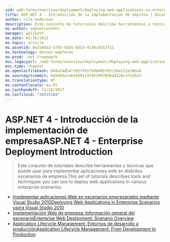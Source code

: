 ```yaml
---
uid: web-forms/overview/deployment/deploying-web-applications-in-enterprise-scenarios/index
title: ASP.NET 4 - Introducción de la implementación de empresa | Documentos de Microsoft
author: rick-anderson
description: Este conjunto de tutoriales describe herramientas y técnicas que puede usar para implementar aplicaciones web en distintos escenarios de empresa.
ms.author: aspnetcontent
manager: wpickett
ms.date: 05/16/2012
ms.topic: article
ms.assetid: 8e55d4a3-5f93-42b5-b053-4736c9152f11
ms.technology: dotnet-webforms
ms.prod: .net-framework
msc.legacyurl: /web-forms/overview/deployment/deploying-web-applications-in-enterprise-scenarios
msc.type: chapter
ms.openlocfilehash: 049a7485473d53fb179d0d05f05c56e221a38ba8
ms.sourcegitcommit: 9a9483aceb34591c97451997036a9120c3fe2baf
ms.translationtype: HT
ms.contentlocale: es-ES
ms.lasthandoff: 11/10/2017
ms.locfileid: "26515164"
---
```

<a name="aspnet-4---enterprise-deployment-introduction"></a><span data-ttu-id="fce4d-103">ASP.NET 4 - Introducción de la implementación de empresa</span><span class="sxs-lookup"><span data-stu-id="fce4d-103">ASP.NET 4 - Enterprise Deployment Introduction</span></span>
====================
> <span data-ttu-id="fce4d-104">Este conjunto de tutoriales describe herramientas y técnicas que puede usar para implementar aplicaciones web en distintos escenarios de empresa.</span><span class="sxs-lookup"><span data-stu-id="fce4d-104">This set of tutorials describes tools and techniques you can use to deploy web applications in various enterprise scenarios.</span></span>


- [<span data-ttu-id="fce4d-105">Implementar aplicaciones Web en escenarios empresariales mediante Visual Studio 2010</span><span class="sxs-lookup"><span data-stu-id="fce4d-105">Deploying Web Applications in Enterprise Scenarios using Visual Studio 2010</span></span>](deploying-web-applications-in-enterprise-scenarios.md)
- [<span data-ttu-id="fce4d-106">Implementación Web de empresa: Información general del escenario</span><span class="sxs-lookup"><span data-stu-id="fce4d-106">Enterprise Web Deployment: Scenario Overview</span></span>](enterprise-web-deployment-scenario-overview.md)
- [<span data-ttu-id="fce4d-107">Application Lifecycle Management: Entornos de desarrollo a producción</span><span class="sxs-lookup"><span data-stu-id="fce4d-107">Application Lifecycle Management: From Development to Production</span></span>](application-lifecycle-management-from-development-to-production.md)
